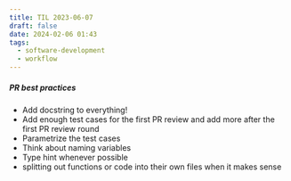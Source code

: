 ```yaml
---
title: TIL 2023-06-07
draft: false
date: 2024-02-06 01:43
tags:
  - software-development
  - workflow
---
```

##### PR best practices
- Add docstring to everything!
- Add enough test cases for the first PR review and add more after the first PR review round
- Parametrize the test cases
- Think about naming variables
- Type hint whenever possible
- splitting out functions or code into their own files when it makes sense


